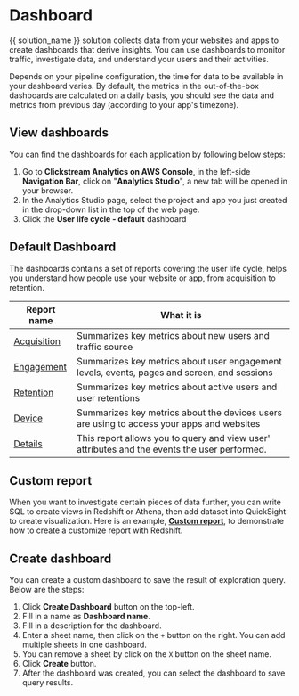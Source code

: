 # Dashboard
{{ solution_name }} solution collects data from your websites and apps to create dashboards that derive insights. You can use dashboards to monitor traffic, investigate data, and understand your users and their activities.

Depends on your pipeline configuration, the time for data to be available in your dashboard varies. By default, the metrics in the out-of-the-box dashboards are calculated on a daily basis, you should see the data and metrics from previous day (according to your app's timezone).


## View dashboards
You can find the dashboards for each application by following below steps:

1. Go to **Clickstream Analytics on AWS Console**, in the left-side **Navigation Bar**, click on "**Analytics Studio**", a new tab will be opened in your browser.
2. In the Analytics Studio page, select the project and app you just created in the drop-down list in the top of the web page.
3. Click the **User life cycle - default** dashboard

## Default Dashboard
The dashboards contains a set of reports covering the user life cycle, helps you understand how people use your website or app, from acquisition to retention.

| Report name | What it is |
|-------------|------------|
|[Acquisition](./acquisition.md) | Summarizes key metrics about new users and traffic source|
|[Engagement](./engagement.md) | Summarizes key metrics about user engagement levels, events, pages and screen, and sessions|
|[Retention](./retention.md) | Summarizes key metrics about active users and user retentions |
|[Device](./device.md) | Summarizes key metrics about the devices users are using to access your apps and websites|
|[Details](./details.md)| This report allows you to query and view user' attributes and the events the user performed.|


## Custom report
When you want to investigate certain pieces of data further, you can write SQL to create views in Redshift or Athena, then add dataset into QuickSight to create visualization. Here is an example, [**Custom report**](./custom-analysis.md), to demonstrate how to create a customize report with Redshift. 


## Create dashboard
You can create a custom dashboard to save the result of exploration query. Below are the steps:

1. Click **Create Dashboard** button on the top-left.
2. Fill in a name as **Dashboard name**.
3. Fill in a description for the dashboard.
4. Enter a sheet name, then click on the `+` button on the right. You can add multiple sheets in one dashboard.
5. You can remove a sheet by click on the `X` button on the sheet name.
6. Click **Create** button.
7. After the dashboard was created, you can select the dashboard to save query results.